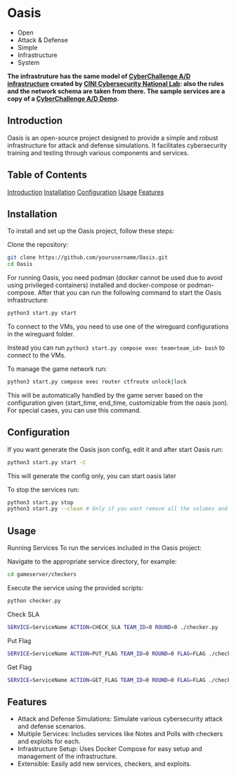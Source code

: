 # Oasis

- Open
- Attack & Defense
- Simple
- Infrastructure
- System

**The infrastruture has the same model of <a href="https://ad.cyberchallenge.it/rules">CyberChallenge A/D infrastructure</a> created by <a href="https://cybersecnatlab.it/">CINI Cybersecurity National Lab</a>: also the rules and the network schema are taken from there. The sample services are a copy of a [CyberChallenge A/D Demo](https://github.com/CybersecNatLab/CybersecNatLab-AD-Demo).**

## Introduction
Oasis is an open-source project designed to provide a simple and robust infrastructure for attack and defense simulations. It facilitates cybersecurity training and testing through various components and services.


## Table of Contents
[Introduction](#introduction)
[Installation](#installation)
[Configuration](#configuration)
[Usage](#usage)
[Features](#features)


## Installation
To install and set up the Oasis project, follow these steps:

Clone the repository:

```bash
git clone https://github.com/yourusername/Oasis.git
cd Oasis
```

For running Oasis, you need podman (docker cannot be used due to avoid using privileged containers) installed and docker-compose or podman-compose.
After that you can run the following command to start the Oasis infrastructure:

```bash
python3 start.py start
```

To connect to the VMs, you need to use one of the wireguard configurations in the wireguard folder.

Instead you can run `python3 start.py compose exec team<team_id> bash` to connect to the VMs.

To manage the game network run:

```bash 
python3 start.py compose exec router ctfroute unlock|lock
```

This will be automatically handled by the game server based on the configuration given (start_time, end_time, customizable from the oasis json). For special cases, you can use this command.

## Configuration

If you want generate the Oasis json config, edit it and after start Oasis run:

```bash
python3 start.py start -C
```

This will generate the config only, you can start oasis later

To stop the services run:

```bash
python3 start.py stop
python3 start.py --clean # Only if you want remove all the volumes and configs
```

## Usage

Running Services
To run the services included in the Oasis project:

Navigate to the appropriate service directory, for example:

```bash
cd gameserver/checkers
```

Execute the service using the provided scripts:

```bash
python checker.py
```

Check SLA
```bash
SERVICE=ServiceName ACTION=CHECK_SLA TEAM_ID=0 ROUND=0 ./checker.py
```
Put Flag
```bash
SERVICE=ServiceName ACTION=PUT_FLAG TEAM_ID=0 ROUND=0 FLAG=FLAG ./checker.py
```

Get Flag
```bash
SERVICE=ServiceName ACTION=GET_FLAG TEAM_ID=0 ROUND=0 FLAG=FLAG ./checker.py
```

## Features
- Attack and Defense Simulations: Simulate various cybersecurity attack and defense scenarios.
- Multiple Services: Includes services like Notes and Polls with checkers and exploits for each.
- Infrastructure Setup: Uses Docker Compose for easy setup and management of the infrastructure.
- Extensible: Easily add new services, checkers, and exploits.
